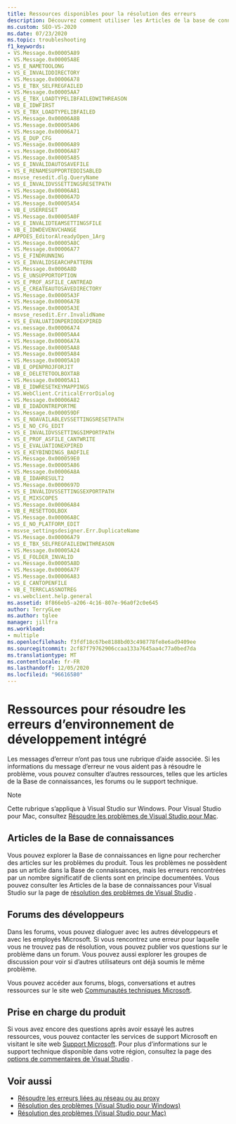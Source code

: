 ```yaml
---
title: Ressources disponibles pour la résolution des erreurs
description: Découvrez comment utiliser les Articles de la base de connaissances, les forums ou le support technique pour résoudre les erreurs de l’IDE qui ne sont pas suffisamment informatives pour vous aider à résoudre un problème.
ms.custom: SEO-VS-2020
ms.date: 07/23/2020
ms.topic: troubleshooting
f1_keywords:
- VS.Message.0x00005A89
- VS.Message.0x00005A8E
- VS_E_NAMETOOLONG
- VS_E_INVALIDDIRECTORY
- VS.Message.0x00006A78
- VS_E_TBX_SELFREGFAILED
- VS.Message.0x00005AA7
- VS_E_TBX_LOADTYPELIBFAILEDWITHREASON
- VB_E_IDWFIRST
- VS_E_TBX_LOADTYPELIBFAILED
- VS.Message.0x00006A8B
- VS.Message.0x00005A06
- VS.Message.0x00006A71
- VS_E_DUP_CFG
- VS.Message.0x00006A89
- vs.Message.0x00006A87
- VS.Message.0x00005A85
- VS_E_INVALIDAUTOSAVEFILE
- VS_E_RENAMESUPPORTEDDISABLED
- msvse_resedit.dlg.QueryName
- VS_E_INVALIDVSSETTINGSRESETPATH
- VS.Message.0x00006A81
- VS.Message.0x00006A7D
- VS.Message.0x00005A54
- VB_E_USERRESET
- VS.Message.0x00005A0F
- VS_E_INVALIDTEAMSETTINGSFILE
- VB_E_IDWDEVENVCHANGE
- APPDES_EditorAlreadyOpen_1Arg
- VS.Message.0x00005A8C
- VS.Message.0x00006A77
- VS_E_FINDRUNNING
- VS_E_INVALIDSEARCHPATTERN
- VS.Message.0x0006A8D
- VS_E_UNSUPPORTOPTION
- VS_E_PROF_ASFILE_CANTREAD
- VS_E_CREATEAUTOSAVEDIRECTORY
- VS.Message.0x00005A3F
- VS.Message.0x00006A7B
- VS.Message.0x00005A3E
- msvse_resedit.Err.InvalidName
- VS_E_EVALUATIONPERIODEXPIRED
- vs.message.0x00006A74
- VS.Message.0x00005AA4
- VS.Message.0x00006A7A
- VS.Message.0x00005AA8
- VS.Message.0x00005A84
- VS.Message.0x00005A10
- VB_E_OPENPROJFORJIT
- VB_E_DELETETOOLBOXTAB
- VS.Message.0x00005A11
- VB_E_IDWRESETKEYMAPPINGS
- VS.WebClient.CriticalErrorDialog
- VS.Message.0x00006A82
- VB_E_IDADONTREPORTME
- Vs.Message.0x000059DF
- VS_E_NOAVAILABLEVSSETTINGSRESETPATH
- VS_E_NO_CFG_EDIT
- VS_E_INVALIDVSSETTINGSIMPORTPATH
- VS_E_PROF_ASFILE_CANTWRITE
- VS_E_EVALUATIONEXPIRED
- VS_E_KEYBINDINGS_BADFILE
- VS.Message.0x000059E0
- VS.Message.0x00005A86
- VS.Message.0x00006A8A
- VB_E_IDAHRESULT2
- VS.Message.0x0000697D
- VS_E_INVALIDVSSETTINGSEXPORTPATH
- VS_E_MIXSCOPES
- VS.Message.0x00006A84
- VB_E_RESETTOOLBOX
- VS.Message.0x00006A8C
- VS_E_NO_PLATFORM_EDIT
- msvse_settingsdesigner.Err.DuplicateName
- VS.Message.0x00006A79
- VS_E_TBX_SELFREGFAILEDWITHREASON
- VS.Message.0x00005A24
- VS_E_FOLDER_INVALID
- vs.Message.0x00005A8D
- VS.Message.0x00006A7F
- VS.Message.0x00006A83
- VS_E_CANTOPENFILE
- VB_E_TERRCLASSNOTREG
- vs.webclient.help.general
ms.assetid: 8f866eb5-a206-4c16-807e-96a0f2c0e645
author: TerryGLee
ms.author: tglee
manager: jillfra
ms.workload:
- multiple
ms.openlocfilehash: f3fdf18c67be8188bd03c498778fe8e6ad9409ee
ms.sourcegitcommit: 2cf87f79762906ccaa133a7645aa4c77a0bed7da
ms.translationtype: MT
ms.contentlocale: fr-FR
ms.lasthandoff: 12/05/2020
ms.locfileid: "96616580"
---
```

# <a name="resources-for-troubleshooting-integrated-development-environment-errors"></a>Ressources pour résoudre les erreurs d’environnement de développement intégré

Les messages d’erreur n’ont pas tous une rubrique d’aide associée. Si les informations du message d’erreur ne vous aident pas à résoudre le problème, vous pouvez consulter d’autres ressources, telles que les articles de la Base de connaissances, les forums ou le support technique.

> [!NOTE]
> Cette rubrique s’applique à Visual Studio sur Windows. Pour Visual Studio pour Mac, consultez [Résoudre les problèmes de Visual Studio pour Mac](/visualstudio/mac/troubleshooting).

## <a name="knowledge-base-articles"></a>Articles de la Base de connaissances

Vous pouvez explorer la Base de connaissances en ligne pour rechercher des articles sur les problèmes du produit. Tous les problèmes ne possèdent pas un article dans la Base de connaissances, mais les erreurs rencontrées par un nombre significatif de clients sont en principe documentées. Vous pouvez consulter les Articles de la base de connaissances pour Visual Studio sur la page de [résolution des problèmes de Visual Studio](/troubleshoot/visualstudio/welcome-visual-studio/) .

## <a name="developer-forums"></a>Forums des développeurs

Dans les forums, vous pouvez dialoguer avec les autres développeurs et avec les employés Microsoft. Si vous rencontrez une erreur pour laquelle vous ne trouvez pas de résolution, vous pouvez publier vos questions sur le problème dans un forum. Vous pouvez aussi explorer les groupes de discussion pour voir si d’autres utilisateurs ont déjà soumis le même problème.

Vous pouvez accéder aux forums, blogs, conversations et autres ressources sur le site web [Communautés techniques Microsoft](https://techcommunity.microsoft.com/t5/Communities/ct-p/communities).

## <a name="product-support"></a>Prise en charge du produit

Si vous avez encore des questions après avoir essayé les autres ressources, vous pouvez contacter les services de support Microsoft en visitant le site web [Support Microsoft](https://support.microsoft.com/en-us). Pour plus d’informations sur le support technique disponible dans votre région, consultez la page des [options de commentaires de Visual Studio](../../ide/feedback-options.md) .

## <a name="see-also"></a>Voir aussi

* [Résoudre les erreurs liées au réseau ou au proxy](../../install/install-and-use-visual-studio-behind-a-firewall-or-proxy-server.md#troubleshoot-network-related-errors)
* [Résolution des problèmes (Visual Studio pour Windows)](/troubleshoot/visualstudio/welcome-visual-studio/)
* [Résolution des problèmes (Visual Studio pour Mac)](/visualstudio/mac/troubleshooting)
